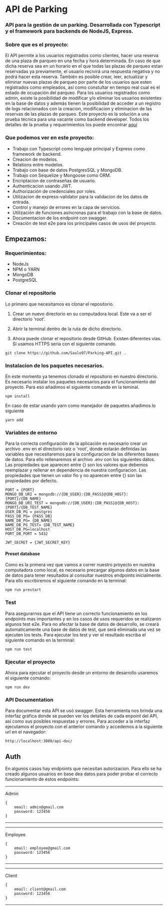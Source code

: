 # API de Parking
### API para la gestión de un parking. Desarrollada con Typescript y el framework para backends de NodeJS, Express.

### Sobre que es el proyecto:
El API permite a los usuarios registrados como clientes, hacer una reserva de una plaza de parqueo en una fecha y hora determinada. En caso de que dicha reserva sea en un horario en el que todas las plazas de parqueo estan reservadas ya previamente, el usuario recivirá una respuesta negativa y no podrá hacer esta reserva.
También es posible crear, leer, actualizar y eliminar nuevas plazas de parqueo por parte de los usuarios que esten registrados como empleados, así como constultar en tiempo real cual es el estado de ocupación del parqueo.
Para los usuarios registrados como admin, existe la posibilidad de modificar y/o eliminar los usuarios existentes en la base de datos y además tienen la posibilidad de acceder a un registro de logs relacionados con la creacion, modificacion y eliminacion de las reservas de las plazas de parqueo.
Este proyecto es la solución a una prueba técnica para una vacante como backend developer. Todos los detalles de la prueba y requerimientos los puede encontrar [aquí](https://github.com/Saulo97/Parking-API/blob/main/API-parking.pdf)

### Que podemos ver en este proyecto:

- Trabajo con Typescript como lenguaje principal y Express como framework de backend.
- Creacion de modelos.
- Relations entre modelos.
- Trabajo con base de datos PostgresSQL y MongoDB.
- Trabajo con Sequelize y Mongoose como ORM.
- Encriptacion de contraseñas de usuario.
- Authenticacion usando JWT.
- Authorización de credenciales por roles.
- Utilizacion de express-validator para la validacion de los datos de entrada.
- Control y manejo de errores en la capa de servicios.
- Utilización de funciones asíncronas para el trabajo con la base de datos.
- Documentacion de los endpoint con swagger.
- Creación de test e2e para los principales casos de usos del proyecto.

## Empezamos:

### Requerimientos: 
- NodeJs
- NPM o YARN
- MongoDB
- PostgreSQL

### Clonar el  repositorio
Lo primero que necesitamos es clonar el repositorio.

1) Crear un nuevo directorio en su computadora local. Este va a ser el directorio 'root'.

2) Abrir la terminal dentro de la ruta de dicho directorio.

3) Ahora puede clonar el repositorio desde GitHub. Existen diferentes vias.
Si usamos HTTPS seria con el siguiente comando.
```
git clone https://github.com/Saulo97/Parking-API.git .
```


### Instalacion de los paquetes necesarios. 
En este momento ya tenemos clonado el repositorio en nuestro directorio. 
Es necesario instalar los paquetes necesarios para el funcionamiento del proyecto.
Para eso añadimos el siguiente comando en la teminal.
```
npm install
```
En caso de estar usando yarn como manejador de paquetes añadimos lo siguiente
```
yarn add
```

### Variables de entorno
Para la correcta configuración de la aplicación es necesario crear un archivo .env en el directorio raíz o 'root', donde estarán definidas las variables que necesitaremos para la configuracion de las diferentes bases de datos. Para ello rellenaremos el archivo .env con los siguientes datos. Las propiedades que aparecen entre {} son los valores que debemos reemplazar y rellenar en dependencia de nuestra configuracion. Las propiedades que tienen un valor fio y no aparecen entre {} son las propiedades por defecto.
```
PORT = {PORT}
MONGO_DB_URI = mongodb://{DB_USER}:{DB_PASS}@{DB_HOST}:{PORT}/{DB_NAME} 
MONGO_DB_URI_TEST = mongodb://{DB_USER}:{DB_PASS}@{DB_HOST}:{PORT}/{DB_TEST_NAME}  
USER_DB_PG = postgres
PASS_DB_PG= {PASS_DB}
NAME_DB_PG= {DB_NAME}
NAME_DB_PG_TEST= {DB_TEST_NAME}
HOST_DB_PG=localhost
PORT_DB_PORT = 5432

JWT_SECRET = {JWT_SECRET_KEY}
```

#### Preset database
Como es la primera vez que vamos a correr nuestro proyecto en nuestra computadora como local, es necesario precargar algunos datos en la base de datos para tener resultados al consultar nuestros endpoints inicialmente. Para ello escribiremos el siguiente comando en la terminal:
```
npm run prestart
```

### Test
Para asegurarnos que el API tiene un correcto funcionamiento en los endpoints mas importantes y en los casos de usos requeridos se realizaron algunos test e2e.
Para no afectar la base de datos de desarrollo, se creará automaticamente una base de datos de test, que será eliminada una vez se ejecuten los tests.
Para ejecutar los test y ver el resultado escriba el siguiente comando en la terminal:

~~~
npm run test 
~~~

### Ejecutar el proyecto 
Ahora para ejecutar el proyecto desde un entorno de desarrollo usaremos el siguiente comando:

~~~
npm run dev
~~~

### API Documentation
Para documentar esta API se usó swagger.
Esta herramienta nos brinda una interfaz gráfica donde se pueden ver los detalles de cada enpoint del API, así como sus posibles respuestas y errores.
Para acceder a la interfaz ejecutamos el proyecto con el anterior comando y accedemos a la siguiente url en el navegador:

~~~
http://localhost:3000/api-doc/
~~~
## Auth
En algunos casos hay endpoints que necesitan autorizacion.
Para ello se ha creado algunos usuarios en base dea datos para poder probar el correcto funcionamiento de estos endpoints:
***
Admin
~~~
{
    email: admin@gmail.com
    password: 123456
}
~~~
***
***
Employee
~~~
{
    email: employee@gmail.com
    password: 123456
}
~~~
***
***
Client
~~~
{
    email: client@gmail.com
    password: 123456
}
~~~
***
